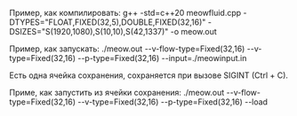Пример, как компилировать: g++ -std=c++20 meowfluid.cpp -DTYPES="FLOAT,FIXED(32,5),DOUBLE,FIXED(32,16)" -DSIZES="S(1920,1080),S(10,10),S(42,1337)" -o meow.out

Пример, как запускать: ./meow.out --v-flow-type=Fixed\(32,16\) --v-type=Fixed\(32,16\) --p-type=Fixed\(32,16\) --input=./meowinput.in

Есть одна ячейка сохранения, сохраняется при вызове SIGINT (Ctrl + C).

Приме, как запустить из ячейки сохранения: ./meow.out --v-flow-type=Fixed\(32,16\) --v-type=Fixed\(32,16\) --p-type=Fixed\(32,16\) --load
